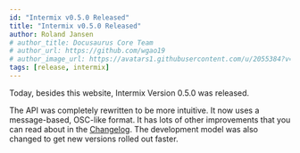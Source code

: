 ```yaml
---
id: "Intermix v0.5.0 Released"
title: "Intermix v0.5.0 Released"
author: Roland Jansen
# author_title: Docusaurus Core Team
# author_url: https://github.com/wgao19
# author_image_url: https://avatars1.githubusercontent.com/u/2055384?v=4
tags: [release, intermix]
---
```


Today, besides this website, Intermix Version 0.5.0 was released.

The API was completely rewritten to be more intuitive. It now uses
a message-based, OSC-like format. It has lots of other improvements
that you can read about in the [Changelog](/docs/CHANGELOG).
The development model was also changed to get new versions rolled out faster.
